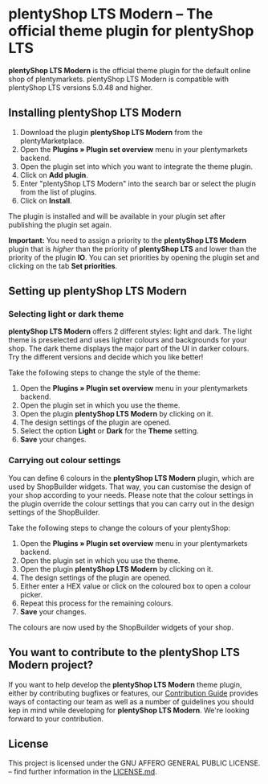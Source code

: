 # plentyShop LTS Modern – The official theme plugin for plentyShop LTS

**plentyShop LTS Modern** is the official theme plugin for the default online shop of plentymarkets. plentyShop LTS Modern is compatible with plentyShop LTS versions 5.0.48 and higher.

## Installing plentyShop LTS Modern

1. Download the plugin **plentyShop LTS Modern** from the plentyMarketplace.
2. Open the **Plugins » Plugin set overview** menu in your plentymarkets backend.
3. Open the plugin set into which you want to integrate the theme plugin.
4. Click on **Add plugin**.
5. Enter "plentyShop LTS Modern" into the search bar or select the plugin from the list of plugins.
6. Click on **Install**.

The plugin is installed and will be available in your plugin set after publishing the plugin set again.

**Important:** You need to assign a priority to the **plentyShop LTS Modern** plugin that is *higher* than the priority of **plentyShop LTS** and lower than the priority of the plugin **IO**. You can set priorities by opening the plugin set and clicking on the tab **Set priorities**. 


## Setting up plentyShop LTS Modern

### Selecting light or dark theme

**plentyShop LTS Modern** offers 2 different styles: light and dark. The light theme is preselected and uses lighter colours and backgrounds for your shop. The dark theme displays the major part of the UI in darker colours. Try the different versions and decide which you like better!

Take the following steps to change the style of the theme:

1. Open the **Plugins » Plugin set overview** menu in your plentymarkets backend.
2. Open the plugin set in which you use the theme.
3. Open the plugin **plentyShop LTS Modern** by clicking on it.
4. The design settings of the plugin are opened.
5. Select the option **Light** or **Dark** for the **Theme** setting.
6. **Save** your changes.

### Carrying out colour settings

You can define 6 colours in the **plentyShop LTS Modern** plugin, which are used by ShopBuilder widgets. That way, you can customise the design of your shop according to your needs. Please note that the colour settings in the plugin override the colour settings that you can carry out in the design settings of the ShopBuilder.

Take the following steps to change the colours of your plentyShop:

1. Open the **Plugins » Plugin set overview** menu in your plentymarkets backend.
2. Open the plugin set in which you use the theme.
3. Open the plugin **plentyShop LTS Modern** by clicking on it.
4. The design settings of the plugin are opened.
5. Either enter a HEX value or click on the coloured box to open a colour picker.
6. Repeat this process for the remaining colours.
7. **Save** your changes.

The colours are now used by the ShopBuilder widgets of your shop.

## You want to contribute to the **plentyShop LTS Modern** project?

If you want to help develop the **plentyShop LTS Modern** theme plugin, either by contributing bugfixes or features, our [Contribution Guide](https://github.com/plentymarkets/plugin-ceres/blob/stable/contributionGuide.md) provides ways of contacting our team as well as a number of guidelines you should kep in mind while developing for **plentyShop LTS Modern**. We're looking forward to your contribution.

## License

This project is licensed under the GNU AFFERO GENERAL PUBLIC LICENSE. – find further information in the [LICENSE.md](https://github.com/plentymarkets/plugin-ceres/blob/stable/LICENSE.md).
